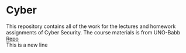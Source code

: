 # Cyber
This repository contains all of the work for the lectures and homework assignments of Cyber Security. The course materials is from UNO-Babb [Repo](https://github.com/UNO-Babb)
<br />This is a new line
